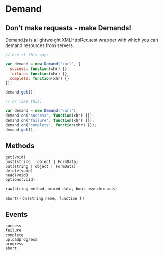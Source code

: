 Demand
======

Don't make requests - make Demands!
-----------------------------------

Demand.js is a lightweight XMLHttpRequest wrapper with which you can demand resources from servers.

```javascript
// Use it this way:

var demand = new Demand('/url', {
  success: function(xhr) {},
  failure: function(xhr) {},
  complete: function(xhr) {}
});

demand.get();

// or like this:

var demand = new Demand('/url');
demand.on('success', function(xhr) {});
demand.on('failure', function(xhr) {});
demand.on('complete', function(xhr) {});
demand.get();
```

Methods
-------

`get(void)`  
`post(string | object | FormData)`  
`put(string | object | FormData)`  
`delete(void)`  
`head(void)`  
`options(void)`  

`raw(string method, mixed data, bool asynchronous)`  

`abort()`
`on(string name, function f)`

Events
------

`success`  
`failure`  
`complete`  
`uploadprogress`  
`progress`  
`abort`  